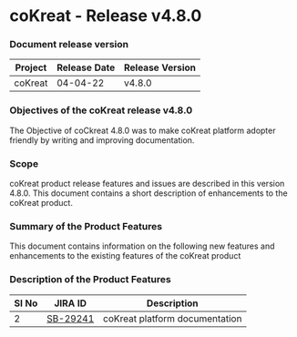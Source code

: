 # coKreat - Release v4.8.0

### Document release version <a href="#document-release-version" id="document-release-version"></a>

| Project | Release Date | Release Version |
| ------- | ------------ | --------------- |
| coKreat | 04-04-22     | v4.8.0          |

### **Objectives of the coKreat release v4.8.0**

The Objective of coCkreat 4.8.0 was to make coKreat platform adopter friendly by writing and improving documentation.

### Scope

coKreat product release features and issues are described in this version 4.8.0. This document contains a short description of enhancements to the coKreat product.

### **Summary of the Product Features**&#x20;

This document contains information on the following new features and enhancements to the existing features of the coKreat product

### **Description of the Product Features**

| SI No | JIRA ID                                                           | Description                    |
| ----- | ----------------------------------------------------------------- | ------------------------------ |
| 2     | [SB-29241](https://project-sunbird.atlassian.net/browse/SB-29241) | coKreat platform documentation |
